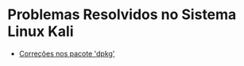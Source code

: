 # Problemas Resolvidos no Sistema Linux Kali

- [Correções nos pacote 'dpkg'](https://github.com/daniloopinheiro/ProblemsSolvedLinuxKaliSystem/blob/main/src/dpkg.md)

